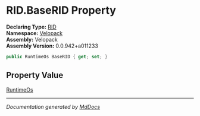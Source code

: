 ﻿<!--  
  <auto-generated>   
    The contents of this file were generated by a tool.  
    Changes to this file may be list if the file is regenerated  
  </auto-generated>   
-->

# RID.BaseRID Property

**Declaring Type:** [RID](../index.md)  
**Namespace:** [Velopack](../../index.md)  
**Assembly:** Velopack  
**Assembly Version:** 0.0.942+a011233

```csharp
public RuntimeOs BaseRID { get; set; }
```

## Property Value

[RuntimeOs](../../RuntimeOs/index.md)

___

*Documentation generated by [MdDocs](https://github.com/ap0llo/mddocs)*
